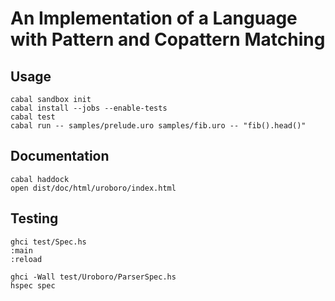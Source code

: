 An Implementation of a Language with Pattern and Copattern Matching
===================================================================

## Usage

	cabal sandbox init
	cabal install --jobs --enable-tests
	cabal test
	cabal run -- samples/prelude.uro samples/fib.uro -- "fib().head()"

## Documentation

	cabal haddock
	open dist/doc/html/uroboro/index.html

## Testing

	ghci test/Spec.hs
	:main
	:reload

	ghci -Wall test/Uroboro/ParserSpec.hs
	hspec spec
